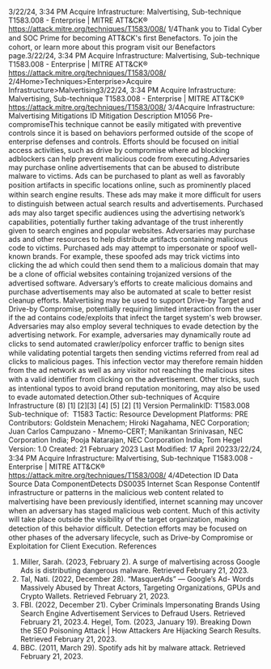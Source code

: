 3/22/24, 3:34 PM Acquire Infrastructure: Malvertising, Sub-technique T1583.008 - Enterprise | MITRE ATT&CK®
https://attack.mitre.org/techniques/T1583/008/ 1/4Thank you to Tidal Cyber and SOC Prime for becoming ATT&CK's ﬁrst Benefactors. To join the cohort, or learn more about this program visit our
Benefactors page.3/22/24, 3:34 PM Acquire Infrastructure: Malvertising, Sub-technique T1583.008 - Enterprise | MITRE ATT&CK®
https://attack.mitre.org/techniques/T1583/008/ 2/4Home>Techniques>Enterprise>Acquire Infrastructure>Malvertising3/22/24, 3:34 PM Acquire Infrastructure: Malvertising, Sub-technique T1583.008 - Enterprise | MITRE ATT&CK®
https://attack.mitre.org/techniques/T1583/008/ 3/4Acquire Infrastructure: Malvertising
Mitigations
ID Mitigation Description
M1056 Pre-
compromiseThis technique cannot be easily mitigated with preventive controls since it is based on behaviors performed
outside of the scope of enterprise defenses and controls. Efforts should be focused on initial access
activities, such as drive by compromise where ad blocking adblockers can help prevent malicious code from
executing.Adversaries may purchase online advertisements that can be abused to distribute malware to victims. Ads can be purchased to plant as well
as favorably position artifacts in speciﬁc locations online, such as prominently placed within search engine results. These ads may make it
more diﬃcult for users to distinguish between actual search results and advertisements. Purchased ads may also target speciﬁc
audiences using the advertising network’s capabilities, potentially further taking advantage of the trust inherently given to search engines
and popular websites.
Adversaries may purchase ads and other resources to help distribute artifacts containing malicious code to victims. Purchased ads may
attempt to impersonate or spoof well-known brands. For example, these spoofed ads may trick victims into clicking the ad which could then
send them to a malicious domain that may be a clone of oﬃcial websites containing trojanized versions of the advertised software.
Adversary’s efforts to create malicious domains and purchase advertisements may also be automated at scale to better resist cleanup
efforts.
Malvertising may be used to support Drive-by Target and Drive-by Compromise, potentially requiring limited interaction from the user if the
ad contains code/exploits that infect the target system's web browser.
Adversaries may also employ several techniques to evade detection by the advertising network. For example, adversaries may dynamically
route ad clicks to send automated crawler/policy enforcer traﬃc to benign sites while validating potential targets then sending victims
referred from real ad clicks to malicious pages. This infection vector may therefore remain hidden from the ad network as well as any visitor
not reaching the malicious sites with a valid identiﬁer from clicking on the advertisement. Other tricks, such as intentional typos to avoid
brand reputation monitoring, may also be used to evade automated detection.Other sub-techniques of Acquire Infrastructure (8)
[1]
[2][3]
[4]
[5]
[2]
[1]
Version PermalinkID: T1583.008
Sub-technique of:  T1583
 
Tactic: Resource Development
 
Platforms: PRE
Contributors: Goldstein Menachem; Hiroki Nagahama, NEC Corporation; Juan Carlos Campuzano - Mnemo-CERT; Manikantan
Srinivasan, NEC Corporation India; Pooja Natarajan, NEC Corporation India; Tom Hegel
Version: 1.0
Created: 21 February 2023
Last Modiﬁed: 17 April 20233/22/24, 3:34 PM Acquire Infrastructure: Malvertising, Sub-technique T1583.008 - Enterprise | MITRE ATT&CK®
https://attack.mitre.org/techniques/T1583/008/ 4/4Detection
ID Data Source Data ComponentDetects
DS0035 Internet Scan Response
ContentIf infrastructure or patterns in the malicious web content related to malvertising have been
previously identiﬁed, internet scanning may uncover when an adversary has staged
malicious web content. Much of this activity will take place outside the visibility of the
target organization, making detection of this behavior diﬃcult. Detection efforts may be
focused on other phases of the adversary lifecycle, such as Drive-by Compromise or
Exploitation for Client Execution.
References
1. Miller, Sarah. (2023, February 2). A surge of malvertising
across Google Ads is distributing dangerous malware.
Retrieved February 21, 2023.
2. Tal, Nati. (2022, December 28). “MasquerAds” — Google’s Ad-
Words Massively Abused by Threat Actors, Targeting
Organizations, GPUs and Crypto Wallets. Retrieved February
21, 2023.
3. FBI. (2022, December 21). Cyber Criminals Impersonating
Brands Using Search Engine Advertisement Services to
Defraud Users. Retrieved February 21, 2023.4. Hegel, Tom. (2023, January 19). Breaking Down the SEO
Poisoning Attack | How Attackers Are Hijacking Search
Results. Retrieved February 21, 2023.
5. BBC. (2011, March 29). Spotify ads hit by malware attack.
Retrieved February 21, 2023.